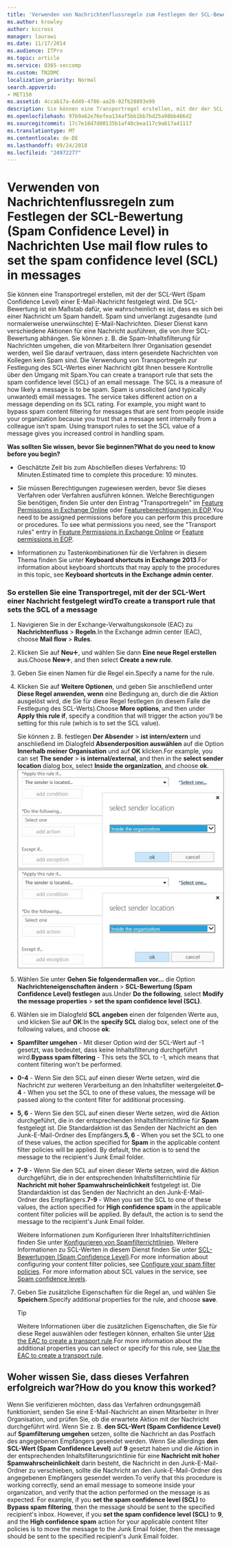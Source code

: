```yaml
---
title: 'Verwenden von Nachrichtenflussregeln zum Festlegen der SCL-Bewertung (Spam Confidence Level) in Nachrichten '
ms.author: krowley
author: kccross
manager: laurawi
ms.date: 11/17/2014
ms.audience: ITPro
ms.topic: article
ms.service: O365-seccomp
ms.custom: TN2DMC
localization_priority: Normal
search.appverid:
- MET150
ms.assetid: 4ccab17a-6d49-4786-aa28-92fb28893e99
description: Sie können eine Transportregel erstellen, mit der der SCL-Wert (Spam Confidence Level) einer E-Mail-Nachricht festgelegt wird. Die SCL-Bewertung ist ein Maßstab dafür, wie wahrscheinlich es ist, dass es sich bei einer Nachricht um Spam handelt. Spam sind unverlangt zugesandte (und normalerweise unerwünschte) E-Mail-Nachrichten. Dieser Dienst kann verschiedene Aktionen für eine Nachricht ausführen, die von ihrer SCL-Bewertung abhängen. Sie können z. B. die Spam-Inhaltsfilterung für Nachrichten umgehen, die von Mitarbeitern Ihrer Organisation gesendet werden, weil Sie darauf vertrauen, dass intern gesendete Nachrichten von Kollegen kein Spam sind. Die Verwendung von Transportregeln zur Festlegung des SCL-Wertes einer Nachricht gibt Ihnen bessere Kontrolle über den Umgang mit Spam.
ms.openlocfilehash: 97b9a62e76efea134af5bb1bb7bd25a98bb466d2
ms.sourcegitcommit: 17c7e18d7d00135b1af40cbea117c9a817a41117
ms.translationtype: MT
ms.contentlocale: de-DE
ms.lasthandoff: 09/24/2018
ms.locfileid: "24972277"
---
```

# <a name="use-mail-flow-rules-to-set-the-spam-confidence-level-scl-in-messages"></a><span data-ttu-id="e1965-108">Verwenden von Nachrichtenflussregeln zum Festlegen der SCL-Bewertung (Spam Confidence Level) in Nachrichten </span><span class="sxs-lookup"><span data-stu-id="e1965-108">Use mail flow rules to set the spam confidence level (SCL) in messages</span></span>

<span data-ttu-id="e1965-p102">Sie können eine Transportregel erstellen, mit der der SCL-Wert (Spam Confidence Level) einer E-Mail-Nachricht festgelegt wird. Die SCL-Bewertung ist ein Maßstab dafür, wie wahrscheinlich es ist, dass es sich bei einer Nachricht um Spam handelt. Spam sind unverlangt zugesandte (und normalerweise unerwünschte) E-Mail-Nachrichten. Dieser Dienst kann verschiedene Aktionen für eine Nachricht ausführen, die von ihrer SCL-Bewertung abhängen. Sie können z. B. die Spam-Inhaltsfilterung für Nachrichten umgehen, die von Mitarbeitern Ihrer Organisation gesendet werden, weil Sie darauf vertrauen, dass intern gesendete Nachrichten von Kollegen kein Spam sind. Die Verwendung von Transportregeln zur Festlegung des SCL-Wertes einer Nachricht gibt Ihnen bessere Kontrolle über den Umgang mit Spam.</span><span class="sxs-lookup"><span data-stu-id="e1965-p102">You can create a transport rule that sets the spam confidence level (SCL) of an email message. The SCL is a measure of how likely a message is to be spam. Spam is unsolicited (and typically unwanted) email messages. The service takes different action on a message depending on its SCL rating. For example, you might want to bypass spam content filtering for messages that are sent from people inside your organization because you trust that a message sent internally from a colleague isn't spam. Using transport rules to set the SCL value of a message gives you increased control in handling spam.</span></span> 
  
 <span data-ttu-id="e1965-115">**Was sollten Sie wissen, bevor Sie beginnen?**</span><span class="sxs-lookup"><span data-stu-id="e1965-115">**What do you need to know before you begin?**</span></span>
  
- <span data-ttu-id="e1965-116">Geschätzte Zeit bis zum Abschließen dieses Verfahrens: 10 Minuten.</span><span class="sxs-lookup"><span data-stu-id="e1965-116">Estimated time to complete this procedure: 10 minutes.</span></span>
    
- <span data-ttu-id="e1965-p103">Sie müssen Berechtigungen zugewiesen werden, bevor Sie dieses Verfahren oder Verfahren ausführen können. Welche Berechtigungen Sie benötigen, finden Sie unter den Eintrag "Transportregeln" im [Feature Permissions in Exchange Online](http://technet.microsoft.com/library/15073ce1-0917-403b-8839-02a2ebc96e16.aspx) oder [Featureberechtigungen in EOP](eop/feature-permissions-in-eop.md).</span><span class="sxs-lookup"><span data-stu-id="e1965-p103">You need to be assigned permissions before you can perform this procedure or procedures. To see what permissions you need, see the "Transport rules" entry in [Feature Permissions in Exchange Online](http://technet.microsoft.com/library/15073ce1-0917-403b-8839-02a2ebc96e16.aspx) or [Feature permissions in EOP](eop/feature-permissions-in-eop.md).</span></span> 
    
- <span data-ttu-id="e1965-119">Informationen zu Tastenkombinationen für die Verfahren in diesem Thema finden Sie unter **Keyboard shortcuts in Exchange 2013**.</span><span class="sxs-lookup"><span data-stu-id="e1965-119">For information about keyboard shortcuts that may apply to the procedures in this topic, see **Keyboard shortcuts in the Exchange admin center**.</span></span>
    
### <a name="to-create-a-transport-rule-that-sets-the-scl-of-a-message"></a><span data-ttu-id="e1965-120">So erstellen Sie eine Transportregel, mit der der SCL-Wert einer Nachricht festgelegt wird</span><span class="sxs-lookup"><span data-stu-id="e1965-120">To create a transport rule that sets the SCL of a message</span></span>

1. <span data-ttu-id="e1965-121">Navigieren Sie in der Exchange-Verwaltungskonsole (EAC) zu **Nachrichtenfluss** \> **Regeln**.</span><span class="sxs-lookup"><span data-stu-id="e1965-121">In the Exchange admin center (EAC), choose **Mail flow** \> **Rules**.</span></span>
    
2. <span data-ttu-id="e1965-122">Klicken Sie auf **Neu**![Hinzufügen (Symbol)](media/ITPro-EAC-AddIcon.gif), und wählen Sie dann **Eine neue Regel erstellen** aus.</span><span class="sxs-lookup"><span data-stu-id="e1965-122">Choose **New**![Add Icon](media/ITPro-EAC-AddIcon.gif), and then select **Create a new rule**.</span></span>
    
3. <span data-ttu-id="e1965-123">Geben Sie einen Namen für die Regel ein.</span><span class="sxs-lookup"><span data-stu-id="e1965-123">Specify a name for the rule.</span></span>
    
4. <span data-ttu-id="e1965-124">Klicken Sie auf **Weitere Optionen**, und geben Sie anschließend unter **Diese Regel anwenden, wenn** eine Bedingung an, durch die die Aktion ausgelöst wird, die Sie für diese Regel festlegen (in diesem Falle die Festlegung des SCL-Werts).</span><span class="sxs-lookup"><span data-stu-id="e1965-124">Choose **More options**, and then under **Apply this rule if**, specify a condition that will trigger the action you'll be setting for this rule (which is to set the SCL value).</span></span>
    
    <span data-ttu-id="e1965-125">Sie können z. B. festlegen **Der Absender** \> **ist intern/extern** und anschließend im Dialogfeld **Absenderposition auswählen** auf die Option **Innerhalb meiner Organisation** und auf **OK** klicken.</span><span class="sxs-lookup"><span data-stu-id="e1965-125">For example, you can set **The sender** \> **is internal/external**, and then in the **select sender location** dialog box, select **Inside the organization**, and choose **ok**.</span></span><br/>
    <span data-ttu-id="e1965-126">![Absenderstandort auswählen](media/EOP-ETR-SetSCL-1.jpg)</span><span class="sxs-lookup"><span data-stu-id="e1965-126">![Select sender location](media/EOP-ETR-SetSCL-1.jpg)</span></span>
  
5. <span data-ttu-id="e1965-127">Wählen Sie unter **Gehen Sie folgendermaßen vor...** die Option **Nachrichteneigenschaften ändern** \> **SCL-Bewertung (Spam Confidence Level) festlegen** aus.</span><span class="sxs-lookup"><span data-stu-id="e1965-127">Under **Do the following**, select **Modify the message properties** \> **set the spam confidence level (SCL)**.</span></span>
  
6. <span data-ttu-id="e1965-128">Wählen sie im Dialogfeld **SCL angeben** einen der folgenden Werte aus, und klicken Sie auf **OK**:</span><span class="sxs-lookup"><span data-stu-id="e1965-128">In the **specify SCL** dialog box, select one of the following values, and choose **ok**:</span></span>
    
  - <span data-ttu-id="e1965-129">**Spamfilter umgehen** - Mit dieser Option wird der SCL-Wert auf -1 gesetzt, was bedeutet, dass keine Inhaltsfilterung durchgeführt wird.</span><span class="sxs-lookup"><span data-stu-id="e1965-129">**Bypass spam filtering** - This sets the SCL to -1, which means that content filtering won't be performed.</span></span> 
    
  - <span data-ttu-id="e1965-130">**0-4** - Wenn Sie den SCL auf einen dieser Werte setzen, wird die Nachricht zur weiteren Verarbeitung an den Inhaltsfilter weitergeleitet.</span><span class="sxs-lookup"><span data-stu-id="e1965-130">**0-4** - When you set the SCL to one of these values, the message will be passed along to the content filter for additional processing.</span></span> 
    
  - <span data-ttu-id="e1965-p104">**5, 6** - Wenn Sie den SCL auf einen dieser Werte setzen, wird die Aktion durchgeführt, die in der entsprechenden Inhaltsfilterrichtlinie für **Spam** festgelegt ist. Die Standardaktion ist das Senden der Nachricht an den Junk-E-Mail-Ordner des Empfängers.</span><span class="sxs-lookup"><span data-stu-id="e1965-p104">**5, 6** - When you set the SCL to one of these values, the action specified for **Spam** in the applicable content filter policies will be applied. By default, the action is to send the message to the recipient's Junk Email folder.</span></span> 
    
  - <span data-ttu-id="e1965-p105">**7-9** - Wenn Sie den SCL auf einen dieser Werte setzen, wird die Aktion durchgeführt, die in der entsprechenden Inhaltsfilterrichtlinie für **Nachricht mit hoher Spamwahrscheinlichkeit** festgelegt ist. Die Standardaktion ist das Senden der Nachricht an den Junk-E-Mail-Ordner des Empfängers.</span><span class="sxs-lookup"><span data-stu-id="e1965-p105">**7-9** - When you set the SCL to one of these values, the action specified for **High confidence spam** in the applicable content filter policies will be applied. By default, the action is to send the message to the recipient's Junk Email folder.</span></span> 
    
    <span data-ttu-id="e1965-p106">Weitere Informationen zum Konfigurieren Ihrer Inhaltsfilterrichtlinien finden Sie unter [Konfigurieren von Spamfilterrichtlinien](configure-your-spam-filter-policies.md). Weitere Informationen zu SCL-Werten in diesem Dienst finden Sie unter [SCL-Bewertungen (Spam Confidence Level)](spam-confidence-levels.md).</span><span class="sxs-lookup"><span data-stu-id="e1965-p106">For more information about configuring your content filter policies, see [Configure your spam filter policies](configure-your-spam-filter-policies.md). For more information about SCL values in the service, see [Spam confidence levels](spam-confidence-levels.md).</span></span>
    
7. <span data-ttu-id="e1965-137">Geben Sie zusätzliche Eigenschaften für die Regel an, und wählen Sie **Speichern**.</span><span class="sxs-lookup"><span data-stu-id="e1965-137">Specify additional properties for the rule, and choose **save**.</span></span>
    
    > [!TIP]
    > <span data-ttu-id="e1965-138">Weitere Informationen über die zusätzlichen Eigenschaften, die Sie für diese Regel auswählen oder festlegen können, erhalten Sie unter [Use the EAC to create a transport rule](http://technet.microsoft.com/library/e7a81372-b6d7-4d1f-bc9e-a845a7facac2.aspx#CreateEAC).</span><span class="sxs-lookup"><span data-stu-id="e1965-138">For more information about the additional properties you can select or specify for this rule, see [Use the EAC to create a transport rule](http://technet.microsoft.com/library/e7a81372-b6d7-4d1f-bc9e-a845a7facac2.aspx#CreateEAC).</span></span> 
  
## <a name="how-do-you-know-this-worked"></a><span data-ttu-id="e1965-139">Woher wissen Sie, dass dieses Verfahren erfolgreich war?</span><span class="sxs-lookup"><span data-stu-id="e1965-139">How do you know this worked?</span></span>

<span data-ttu-id="e1965-p107">Wenn Sie verifizieren möchten, dass das Verfahren ordnungsgemäß funktioniert, senden Sie eine E-Mail-Nachricht an einen Mitarbeiter in Ihrer Organisation, und prüfen Sie, ob die erwartete Aktion mit der Nachricht durchgeführt wird. Wenn Sie z. B. **den SCL-Wert (Spam Confidence Level)** auf **Spamfilterung umgehen** setzen, sollte die Nachricht an das Postfach des angegebenen Empfängers gesendet werden. Wenn Sie allerdings **den SCL-Wert (Spam Confidence Level)** auf **9** gesetzt haben und die Aktion in der entsprechenden Inhaltsfilterungsrichtlinie für eine **Nachricht mit hoher Spamwahrscheinlichkeit** darin besteht, die Nachricht in den Junk-E-Mail-Ordner zu verschieben, sollte die Nachricht an den Junk-E-Mail-Ordner des angegebenen Empfängers gesendet werden.</span><span class="sxs-lookup"><span data-stu-id="e1965-p107">To verify that this procedure is working correctly, send an email message to someone inside your organization, and verify that the action performed on the message is as expected. For example, if you **set the spam confidence level (SCL)** to **Bypass spam filtering**, then the message should be sent to the specified recipient's inbox. However, if you **set the spam confidence level (SCL)** to **9**, and the **High confidence spam** action for your applicable content filter policies is to move the message to the Junk Email folder, then the message should be sent to the specified recipient's Junk Email folder.</span></span> 
  

